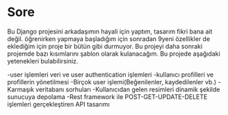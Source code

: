 # Sore
Bu Django projesini arkadaşımın hayali için yaptım, tasarım fikri bana ait değil.
öğrenirken yapmaya başladığım için sonradan 9yeni özellikler de eklediğim için proje bir bütün gibi durmuyor. Bu projeyi daha sonraki projemde bazı kısımlarını şablon olarak kulanacağım.
Bu projede aşağıdaki yetenekleri bulabilirsiniz.

-user işlemleri veri ve user authentication işlemleri
-kullanıcı profilleri ve profillerin yönetilmesi
-Birçok user işlemi(Beğenilenler, kaydedilenler vb.)
-Karmaşık veritabanı sorhuları
-Kullanıcıdan gelen resimleri dinamik şekilde sunucuya depolama
-Rest framework ile POST-GET-UPDATE-DELETE işlemleri gerçekleştiren API tasarımı
